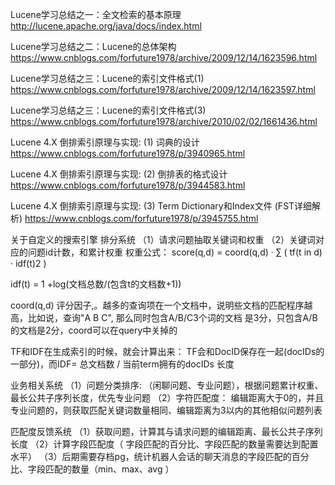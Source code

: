 Lucene学习总结之一：全文检索的基本原理
http://lucene.apache.org/java/docs/index.html

Lucene学习总结之二：Lucene的总体架构
https://www.cnblogs.com/forfuture1978/archive/2009/12/14/1623596.html

Lucene学习总结之三：Lucene的索引文件格式(1)
https://www.cnblogs.com/forfuture1978/archive/2009/12/14/1623597.html

Lucene学习总结之三：Lucene的索引文件格式(3)
https://www.cnblogs.com/forfuture1978/archive/2010/02/02/1661436.html


Lucene 4.X 倒排索引原理与实现: (1) 词典的设计
https://www.cnblogs.com/forfuture1978/p/3940965.html

Lucene 4.X 倒排索引原理与实现: (2) 倒排表的格式设计
https://www.cnblogs.com/forfuture1978/p/3944583.html

Lucene 4.X 倒排索引原理与实现: (3) Term Dictionary和Index文件 (FST详细解析)
https://www.cnblogs.com/forfuture1978/p/3945755.html



关于自定义的搜索引擎
排分系统
（1）请求问题抽取关键词和权重
（2）关键词对应的问题id计数，和累计权重
权重公式：
score(q,d) = coord(q,d) · ∑ ( tf(t in d) · idf(t)2 )

idf(t) = 1 +log(文档总数/(包含t的文档数+1))

coord(q,d) 评分因子,。越多的查询项在一个文档中，说明些文档的匹配程序越高，比如说，查询"A B C",
那么同时包含A/B/C3个词的文档 是3分，只包含A/B的文档是2分，coord可以在query中关掉的
 
  TF和IDF在生成索引的时候，就会计算出来： TF会和DocID保存在一起(docIDs的一部分)，而IDF= 总文档数 / 当前term拥有的docIDs 长度

业务相关系统
（1）问题分类排序:
（闲聊问题、专业问题），根据问题累计权重、最长公共子序列长度，优先专业问题
（2）字符匹配度：
编辑距离大于0的，并且专业问题的，则获取匹配关键词数量相同、编辑距离为3以内的其他相似问题列表

匹配度反馈系统
（1）获取问题，计算其与请求问题的编辑距离、最长公共子序列长度
（2）计算字段匹配度（ 字段匹配的百分比、字段匹配的数量需要达到配置水平）
（3）后期需要存档pg，统计机器人会话的聊天消息的字段匹配的百分比、字段匹配的数量（min、max、avg ）





